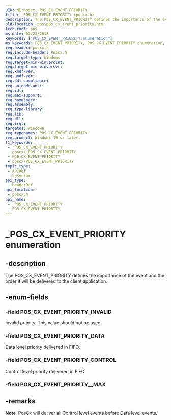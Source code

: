 ```yaml
---
UID: NE:poscx._POS_CX_EVENT_PRIORITY
title: _POS_CX_EVENT_PRIORITY (poscx.h)
description: The POS_CX_EVENT_PRIORITY defines the importance of the event and the order it will be delivered to the client application.
old-location: pos\pos_cx_event_priority.htm
tech.root: pos
ms.date: 02/23/2018
keywords: ["POS_CX_EVENT_PRIORITY enumeration"]
ms.keywords: POS_CX_EVENT_PRIORITY, POS_CX_EVENT_PRIORITY enumeration, POS_CX_EVENT_PRIORITY_CONTROL, POS_CX_EVENT_PRIORITY_DATA, POS_CX_EVENT_PRIORITY_INVALID, _POS_CX_EVENT_PRIORITY, pos.pos_cx_event_priority, poscx/POS_CX_EVENT_PRIORITY, poscx/POS_CX_EVENT_PRIORITY_CONTROL, poscx/POS_CX_EVENT_PRIORITY_DATA, poscx/POS_CX_EVENT_PRIORITY_INVALID
req.header: poscx.h
req.include-header: Poscx.h
req.target-type: Windows
req.target-min-winverclnt: 
req.target-min-winversvr: 
req.kmdf-ver: 
req.umdf-ver: 
req.ddi-compliance: 
req.unicode-ansi: 
req.idl: 
req.max-support: 
req.namespace: 
req.assembly: 
req.type-library: 
req.lib: 
req.dll: 
req.irql: 
targetos: Windows
req.typenames: POS_CX_EVENT_PRIORITY
req.product: Windows 10 or later.
f1_keywords:
 - _POS_CX_EVENT_PRIORITY
 - poscx/_POS_CX_EVENT_PRIORITY
 - POS_CX_EVENT_PRIORITY
 - poscx/POS_CX_EVENT_PRIORITY
topic_type:
 - APIRef
 - kbSyntax
api_type:
 - HeaderDef
api_location:
 - poscx.h
api_name:
 - _POS_CX_EVENT_PRIORITY
 - POS_CX_EVENT_PRIORITY
---
```


# _POS_CX_EVENT_PRIORITY enumeration


## -description

The POS_CX_EVENT_PRIORITY defines the importance of the event and the order it will be delivered to the client application.

## -enum-fields

### -field POS_CX_EVENT_PRIORITY_INVALID

Invalid priority. This value should not be used.

### -field POS_CX_EVENT_PRIORITY_DATA

Data level priority delivered in FIFO.

### -field POS_CX_EVENT_PRIORITY_CONTROL

Control level priority delivered in FIFO.

### -field POS_CX_EVENT_PRIORITY__MAX

## -remarks

<div class="alert"><b>Note</b>  PosCx will deliver all Control level events before Data level events.</div>
<div> </div>

